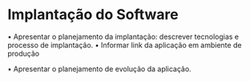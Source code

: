 # Implantação do Software

•	Apresentar o planejamento da implantação: descrever tecnologias e processo de implantação.
•	Informar link da aplicação em ambiente de produção

•	Apresentar o planejamento de evolução da aplicação.
